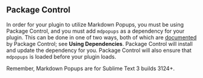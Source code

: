 ## Package Control

In order for your plugin to utilize Markdown Popups, you must be using Package Control, and you must add `mdpopups` as a dependency for your plugin.  This can be done in one of two ways, both of which are [documented](https://packagecontrol.io/docs/dependencies) by Package Control; see **Using Dependencies**.  Package Control will install and update the dependency for you.  Package Control will also ensure that `mdpopups` is loaded before your plugin loads.

Remember, Markdown Popups are for Sublime Text 3 builds 3124+.
